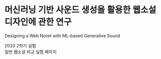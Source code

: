 # 머신러닝 기반 사운드 생성을 활용한 웹소설 디자인에 관한 연구  
Designing a Web Novel with ML-based Generative Sound  
  
2020 2학기 실험  
일반 웹소설 비교 실험 페이지
